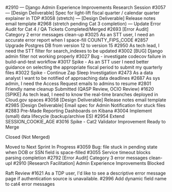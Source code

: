 #2910 — Django Admin Experience Improvements Research Session
#3057 — [Design Deliverable] Spec for light-lift fiscal quarter / calendar quarter explainer in TDP
#3058 (stretch) — [Design Deliverable] Release notes email template
#2968 (stretch pending Cat 3 completion) — Update Error Audit for Cat 4 / QA
Tickets
Completed/Merged
#2693 [Error Audit] Category 2 error messages clean-up 
 #3025 As an STT user, I need an accurate error report when I space-fill COUNTY_FIPS_CODE
#2857 Upgrade Postgres DB from version 12 to version 15
#2950 As tech lead, I need the STT filter for search_indexes to be updated
#3002 [BUG] Django admin filter not working properly
#3027 Bug - investigate codecov failure in build-and-test workflow
#3017 Spike - As an STT user I need better guidance on selecting the appropriate fiscal period to submit my quarterly files
#3022 Spike - Continue Zap Sleep Investigation
#2473 As a data analyst I want to be notified of approaching data deadlines
#2687 As sys admin, I need the Access Request emails to admins to resume
#2801 Friendly name cleanup
Submitted (QASP Review, OCIO Review)
#1620 [SPIKE] As tech lead, I need to know the real-time branches deployed in Cloud.gov spaces
#3058 [Design Deliverable] Release notes email template
#2985 [Design Deliverable] Email spec for Admin Notification for stuck files
#2883 Pre-Made Reporting Dashboards on Kibana
#3004 Implement (small) data lifecycle (backup/archive ES)
#2954 Extend SESSION_COOKIE_AGE
#3016 Spike - Cat2 Validator Improvement
Ready to Merge

Closed (Not Merged)

Moved to Next Sprint 
In Progress 
#3059 Bug: file stuck in pending state when DOB or SSN field is space-filled
#3055 Service timeout blocks parsing completion
#2792 [Error Audit] Category 3 error messages clean-upI
#2910 [Research Facilitation] Admin Experience Improvements
Blocked

Raft Review
#1621 As a TDP user, I'd like to see a descriptive error message page if authentication source is unavailable.
#2996 Add dynamic field name to cat4 error messages
